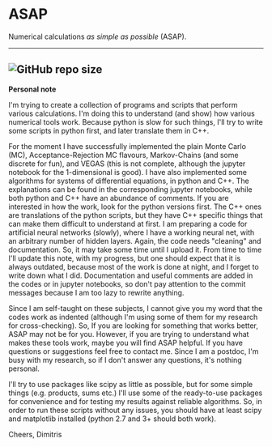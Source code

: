 # ASAP
Numerical calculations *as simple as possible* (ASAP).

---
![GitHub repo size](https://img.shields.io/github/repo-size/dkaramit/ASAP?color=red&style=flat-square)
--
**Personal note**

I'm trying to create a collection of programs and scripts that perform various calculations.
I'm doing this to understand (and show) how various numerical tools work. Because python is slow 
for such things, I'll try to write some scripts in python first, and later translate them in C++.

For the moment  I have successfully implemented the plain Monte Carlo (MC), Acceptance-Rejection MC flavours,
Markov-Chains (and some discrete for fun), and VEGAS (this is not complete, although the jupyter notebook for the
1-dimensional is good). I have also implemented some algorithms for systems of differential equations, in python and C++.
The explanations can be found in the corresponding jupyter notebooks, while both python and C++ have an abundance of comments.
If you are interested in how the work, look for the python versions first. The C++ ones are translations of the python scripts,
but they have C++ specific things that can make them difficult to understand at first.
I am preparing a code for artificial neural networks (slowly), where I have a working neural net, with an arbitrary 
number of hidden layers. Again, the code needs "cleaning" and documentation.  So, it may take some time until I upload it. From time to 
time I'll update this note, with my progress, but one should expect that it is always outdated, because most of the work is done at 
night, and I forget to write down what I did.  Documentation and useful comments are added in the codes or in jupyter notebooks, 
so don't pay attention to the commit messages because I am too lazy to rewrite anything.

Since I am self-taught on these subjects, I cannot give you my word that the codes work as indented (although I'm using some of them 
for my research for cross-checking). So, If you are looking for something that works better, ASAP may not be for you.  However, if you 
are trying to understand what makes these tools work, maybe you will find ASAP helpful. If you have questions or suggestions feel free 
to contact me. Since I am a postdoc, I'm busy with my research, so if I don't answer any questions, it's nothing personal.

I'll try to use packages like scipy as little as possible, but for some simple things (e.g. products, sums etc.) 
I'll use some of the ready-to-use packages for convenience and for testing my results against reliable algorithms. 
So, in order to  run these scripts without any issues, you should have at least scipy and matplotlib installed (python 2.7 and 3+ should 
both work).


Cheers,
Dimitris